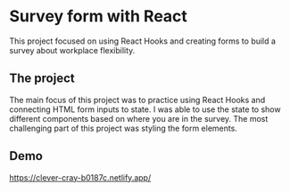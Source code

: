 # Survey form with React

This project focused on using React Hooks and creating forms to build a survey about workplace flexibility.

## The project

The main focus of this project was to practice using React Hooks and connecting HTML form inputs to state. I 
was able to use the state to show different components based on where you are in the survey. The most challenging
part of this project was styling the form elements.


## Demo

https://clever-cray-b0187c.netlify.app/

